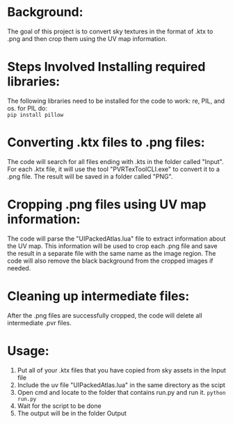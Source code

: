 # Background:
The goal of this project is to convert sky textures in the format of .ktx to .png and then crop them using the UV map information.

# Steps Involved Installing required libraries: 
The following libraries need to be installed for the code to work: re, PIL, and os. for PIL do:   
```pip install pillow```

# Converting .ktx files to .png files:
The code will search for all files ending with .kts in the folder called "Input". For each .ktx file, it will use the tool "PVRTexToolCLI.exe" to convert it to a .png file. The result will be saved in a folder called "PNG".

# Cropping .png files using UV map information: 
The code will parse the "UIPackedAtlas.lua" file to extract information about the UV map. This information will be used to crop each .png file and save the result in a separate file with the same name as the image region. The code will also remove the black background from the cropped images if needed.

# Cleaning up intermediate files: 
After the .png files are successfully cropped, the code will delete all intermediate .pvr files.

# Usage:
1. Put all of your .ktx files that you have copied from sky assets in the Input file
2. Include the uv file "UIPackedAtlas.lua" in the same directory as the scipt
3. Open cmd and locate to the folder that contains run.py and run it. ```python run.py```
4. Wait for the script to be done
5. The output will be in the folder Output